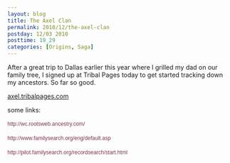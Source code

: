 ```yaml
---
layout: blog
title: The Axel Clan
permalink: 2010/12/the-axel-clan
postday: 12/03 2010
posttime: 19_29
categories: [Origins, Saga]
---
```


<p>After a great trip to Dallas earlier this year where I grilled my dad on our family tree, I signed up at Tribal Pages today to get started tracking down my ancestors. So far so good.</p>
<p><a href="http://axel.tribalpages.com/" target="_blank">axel.tribalpages.com</a></p>
<p>some links:</p>
<p><span style="font-family: Arial, Tahoma, Verdana; line-height: 18px; font-size: 12px; color: #333333;"><a style="color: #7a3254; text-decoration: none;" href="http://wc.rootsweb.ancestry.com/" target="_blank">http://wc.rootsweb.ancestry.com/</a></span></p>
<p><span style="font-family: Arial, Tahoma, Verdana; line-height: 18px; font-size: 12px; color: #333333;"><a style="color: #7a3254; text-decoration: none;" href="http://wc.rootsweb.ancestry.com/" target="_blank"></a></span><span style="font-family: Arial, Tahoma, Verdana; line-height: 18px; font-size: 12px; color: #333333;"><a style="color: #7a3254; text-decoration: none;" href="http://www.familysearch.org/eng/default.asp" target="_blank">http://www.familysearch.org/eng/default.asp</a></span></p>
<p><span style="font-family: Arial, Tahoma, Verdana; line-height: 18px; font-size: 12px; color: #333333;"><a style="color: #7a3254; text-decoration: none;" href="http://pilot.familysearch.org/recordsearch/start.html" target="_blank">http://pilot.familysearch.org/recordsearch/start.html</a></span></p>
<p><span style="font-family: Arial, Helvetica, sans-serif; color: #333333;"><span style="line-height: normal;"><br />
</span></span></p>
